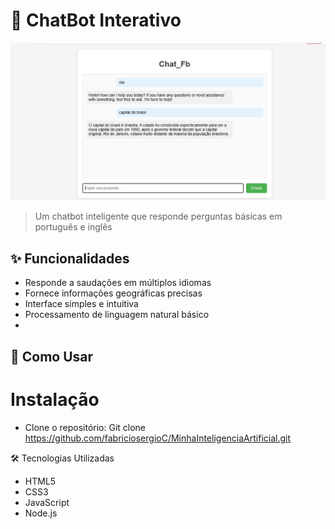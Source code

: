 # 🤖 ChatBot Interativo

![Captura de Tela do ChatBot](imagens/MinhaInteligencia.png)

> Um chatbot inteligente que responde perguntas básicas em português e inglês

## ✨ Funcionalidades

- Responde a saudações em múltiplos idiomas
- Fornece informações geográficas precisas
- Interface simples e intuitiva
- Processamento de linguagem natural básico
- 
## 🚀 Como Usar

# Instalação
- Clone o repositório: Git clone https://github.com/fabriciosergioC/MinhaInteligenciaArtificial.git
  
🛠️ Tecnologias Utilizadas
- HTML5
- CSS3
- JavaScript
- Node.js



